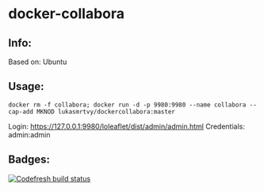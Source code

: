 # docker-collabora

## Info:
Based on: Ubuntu

## Usage:
`docker rm -f collabora; docker run -d -p 9980:9980 --name collabora --cap-add MKNOD lukasmrtvy/dockercollabora:master`

Login: https://127.0.0.1:9980/loleaflet/dist/admin/admin.html
Credentials: admin:admin

## Badges:
[![Codefresh build status]( https://g.codefresh.io/api/badges/build?repoOwner=lukasmrtvy&repoName=docker-collabora&branch=master&pipelineName=docker-collabora&accountName=muhahacz&type=cf-1)]( https://g.codefresh.io/repositories/lukasmrtvy/docker-collabora/builds?filter=trigger:build;branch:master;service:5b0ee954f38e9242fe415302~docker-collabora)
